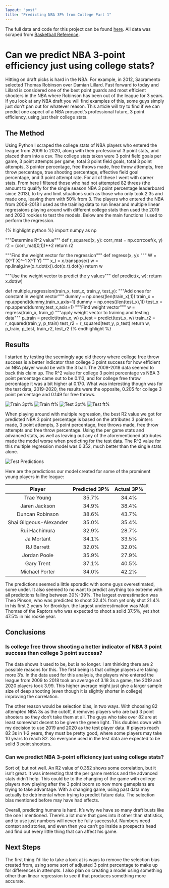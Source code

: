 ```yaml
---
layout: "post"
title: "Predicting NBA 3P% from College Part 1"
---
```


The full data and code for this project can be found [here]. All data was scraped from [Basketball Reference].

# Can we predict NBA 3-point efficiency just using college stats?

Hitting on draft picks is hard in the NBA. For example, in 2012, Sacramento selected Thomas Robinson over Damian Lillard. Fast forward to today and Lillard is considered one of the best point guards and most efficient shooters in the NBA where Robinson has been out of the league for 3 years. If you look at any NBA draft you will find examples of this, some guys simply just don’t pan out for whatever reason. This article will try to find if we can predict one aspect of a NBA prospect’s professional future, 3 point efficiency, using just their college stats.

## The Method

Using Python I scraped the college stats of NBA players who entered the league from 2009 to 2020, along with their professional 3 point stats, and placed them into a csv. The college stats taken were 3 point field goals per game, 3 point attempts per game, total 3 point field goals, total 3 point attempts, 3 pointer percentage, free throws made, free throw attempts, free throw percentage, true shooting percentage, effective field goal percentage, and 3 point attempt rate. For all of these I went with career stats. From here I filtered those who had not attempted 82 threes (the amount to qualify for the single season NBA 3 point percentage leaderboard since 2013), to try and limit situations such as those who only took 2 3s and made one, leaving them with 50% from 3. The players who entered the NBA from 2009-2018 I used as the training data to run linear and multiple linear regressions playing around with different college stats then used the 2019 and 2020 rookies to test the models. Below are the main functions I used to perform the regression.

{% highlight python %}
import numpy as np

"""Determine R^2 value"""
def r_squared(x, y):
    corr_mat = np.corrcoef(x, y)
    r2 = (corr_mat[0,1])**2
    return r2

"""Find the weight vector for the regression"""
def regress(x, y):
    """ W = (X^T X)^-1 X^T Y) """
    x_t = x.transpose()
    w = np.linalg.inv(x_t.dot(x)).dot(x_t).dot(y)
    return w

"""Use the weight vector to predict the y values"""
def predict(x, w):
    return x.dot(w)

def multiple_regression(train_x, test_x, train_y, test_y):
    """Add ones for constant in weight vector"""
    dummy = np.ones((len(train_x),1))
    train_x = np.append(dummy,train_x,axis=1)
    dummy = np.ones((len(test_x),1))
    test_x = np.append(dummy,test_x,axis=1)
    """Find weight vector"""
    w = regress(train_x, train_y)
    """apply weight vector to training and testing data"""
    p_train = predict(train_x, w)
    p_test = predict(test_x, w)
    train_r2 = r_squared(train_y, p_train)
    test_r2 = r_squared(test_y, p_test)
    return w, p_train, p_test, train_r2, test_r2
{% endhighlight %}

## Results

I started by testing the seemingly age old theory where college free throw success is a better indicator than college 3 point success for how efficient an NBA player would be with the 3 ball. The 2009-2018 data seemed to back this claim up. The R^2 value for college 3 point percentage vs NBA 3 point percentage came out to be 0.113, and for college free throw percentage it was a bit higher at 0.170. What was interesting though was for the test data, 2019-2020, the results were the opposite, 0.205 for college 3 point percentage and 0.149 for free throws.

![Train 3pt%](/assets/college3_vs_pro3_train.png)
![Train ft%](/assets/collegeFT_vs_pro3_train.png)
![Test 3pt%](/assets/college3_vs_pro3_test.png)
![Test ft%](/assets/collegeFT_vs_pro3_test.png)

When playing around with multiple regression, the best R2 value we got for predicted NBA 3 point percentage is based on the attributes 3 pointers made, 3 point attempts, 3 point percentage, free throws made, free throw attempts and free throw percentage. Using the per game stats and advanced stats, as well as leaving out any of the aforementioned attributes made the model worse when predicting for the test data. The R^2 value for this multiple regression model was 0.352, much better than the single stats alone.

![Test Predictions](/assets/pred_vs_pro3.png)

Here are the predictions our model created for some of the prominent young players in the league:

| Player                | Predicted 3P% | Actual 3P% |
|:---------------------:|:-------------:|:----------:|
|Trae Young             | 35.7%         | 34.4%      |
|Jaren Jackson          | 34.9%         | 38.4%      |
|Duncan Robinson        | 38.6%         | 43.7%      |
|Shai Gilgeous-Alexander| 35.0%         | 35.4%      |
|Rui Hachimura          | 32.9%         | 28.7%      |
|Ja Mortant             | 34.1%         | 33.5%      |
|RJ Barrett             | 32.0%         | 32.0%      |
|Jordan Poole           | 35.9%         | 27.9%      |
|Gary Trent             | 37.1%         | 40.5%      |
|Michael Porter         | 34.0%         | 42.2%      |

The predictions seemed a little sporadic with some guys overestimated, some under. It also seemed to no want to predict anything too extreme with all predictions falling between 30%-39%. The largest overestimation was Theo Pinson, who was predicted to shoot 32.4% from yet only shot 21.4% in his first 2 years for Brooklyn. the largest underestimation was Matt Thomas of the Raptors who was expected to shoot a solid 37.5%, yet shot 47.5% in his rookie year.

## Conclusions

### Is college free throw shooting a better indicator of NBA 3 point success than college 3 point success?

The data shows it used to be, but is no longer. I am thinking there are 2 possible reasons for this. The first being is that college players are taking more 3’s. In the data used for this analysis, the players who entered the league from 2009 to 2018 took an average of 3.18 3s a game, the 2019 and 2020 players took 3.99. This higher average might just give a larger sample size of deep shooting (even though it is slightly shorter in college) improving the correlation.

The other reason would be selection bias, in two ways. With choosing 82 attempted NBA 3s as the cutoff, it removes players who are bad 3 point shooters so they don’t take them at all. The guys who take over 82 are at least somewhat decent to be given the green light. This doubles down with my decision to use 2019 and 2020 as the test player data. If players reach 82 3s in 1-2 years, they must be pretty good, where some players may take 10 years to reach 82. So everyone used in the test data are expected to be solid 3 point shooters.

### Can we predict NBA 3-point efficiency just using college stats?

Sort of, but not well. An R2 value of 0.352 shows some correlation, but it isn’t great. It was interesting that the per game metrics and the advanced stats didn’t help. This could be to the changing of the game with college players now playing after the 3 point boom so now more gameplans are trying to take advantage. With a changing game, using past data may actually be detrimental when trying to predict future data. The selection bias mentioned before may have had effects.

Overall, predicting humans is hard. It’s why we have so many draft busts like the one I mentioned. There’s a lot more that goes into it other than statistics, and to use just numbers will never be fully successful. Numbers need context and stories, and even then you can’t go inside a prospect’s head and find out every little thing that can affect his game.

## Next Steps

The first thing I’d like to take a look at is ways to remove the selection bias created from, using some sort of adjusted 3 point percentage to make up for differences in attempts. I also plan on creating a model using something other than linear regression to see if that produces something more accurate.

[here]: https://github.com/ckirch8/NBA_3pt_prediction
[Basketball Reference]: https://www.basketball-reference.com/
